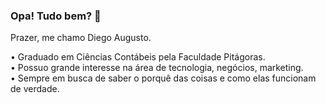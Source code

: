### Opa! Tudo bem? 👋
 
Prazer, me chamo Diego Augusto.

• Graduado em Ciências Contábeis pela Faculdade Pitágoras.<br>
• Possuo grande interesse na área de tecnologia, negócios, marketing.<br>
• Sempre em busca de saber o porquê das coisas e como elas funcionam de verdade.



<!--
**Diegoaugusto7/Diegoaugusto7** is a ✨ _special_ ✨ repository because its `README.md` (this file) appears on your GitHub profile.

Here are some ideas to get you started:

- 🔭 I’m currently working on ...
- 🌱 I’m currently learning ...
- 👯 I’m looking to collaborate on ...
- 🤔 I’m looking for help with ...
- 💬 Ask me about ...
- 📫 How to reach me: ...
- 😄 Pronouns: ...
- ⚡ Fun fact: ...
-->
